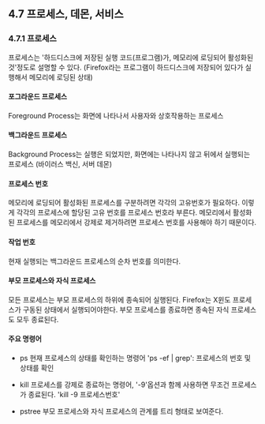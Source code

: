## 4.7 프로세스, 데몬, 서비스

### 4.7.1 프로세스
프로세스는 '하드디스크에 저장된 실행 코드(프로그램)가, 메모리에 로딩되어 활성화된 것'정도로 설명할 수 있다.
(Firefox라는 프로그램이 하드디스크에 저장되어 있다가 실행해서 메모리에 로딩된 상태)

#### 포그라운드 프로세스
Foreground Process는 화면에 나타나서 사용자와 상호작용하는 프로세스

#### 백그라운드 프로세스
Background Process는 실행은 되었지만, 화면에는 나타나지 않고 뒤에서 실행되는 프로세스
(바이러스 백신, 서버 데몬)

#### 프로세스 번호
메모리에 로딩되어 활성화된 프로세스를 구분하려면 각각의 고유번호가 필요하다. 이렇게 각각의 프로세스에 할당된 고유 번호를 프로세스 번호라 부른다. 
메모리에서 활성화된 프로세스를 메모리에서 강제로 제거하려면 프로세스 번호를 사용해야 하기 때문이다.

#### 작업 번호
현재 실행되는 백그라운드 프로세스의 순차 번호를 의미한다.

#### 부모 프로세스와 자식 프로세스
모든 프로세스는 부모 프로세스의 하위에 종속되어 실행된다. Firefox는 X윈도 프로세스가 구동된 상태에서 실행되어야한다.
부모 프로세스를 종료하면 종속된 자식 프로세스도 모두 종료된다.

#### 주요 명령어
- ps
현재 프로세스의 상태를 확인하는 명령어
'ps -ef | grep': 프로세스의 번호 및 상태를 확인


- kill
프로세스를 강제로 종료하는 명령어, '-9'옵션과 함께 사용하면 무조건 프로세스가 종료된다.
'kill -9 프로세스번호'


- pstree
부모 프로세스와 자식 프로세스의 관계를 트리 형태로 보여준다.


